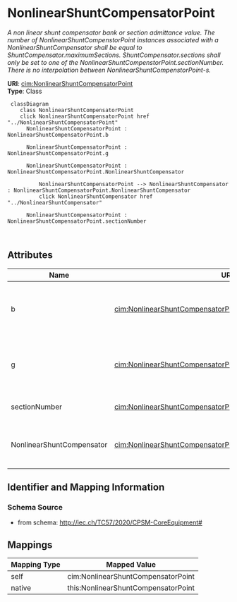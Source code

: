 # NonlinearShuntCompensatorPoint


_A non linear shunt compensator bank or section admittance value. The number of NonlinearShuntCompenstorPoint instances associated with a NonlinearShuntCompensator shall be equal to ShuntCompensator.maximumSections. ShuntCompensator.sections shall only be set to one of the NonlinearShuntCompenstorPoint.sectionNumber. There is no interpolation between NonlinearShuntCompenstorPoint-s._





**URI**: [cim:NonlinearShuntCompensatorPoint](http://iec.ch/TC57/CIM100#NonlinearShuntCompensatorPoint)<br />
**Type**: Class




```mermaid
 classDiagram
    class NonlinearShuntCompensatorPoint
    click NonlinearShuntCompensatorPoint href "../NonlinearShuntCompensatorPoint"
      NonlinearShuntCompensatorPoint : NonlinearShuntCompensatorPoint.b
        
      NonlinearShuntCompensatorPoint : NonlinearShuntCompensatorPoint.g
        
      NonlinearShuntCompensatorPoint : NonlinearShuntCompensatorPoint.NonlinearShuntCompensator
        
          NonlinearShuntCompensatorPoint --> NonlinearShuntCompensator : NonlinearShuntCompensatorPoint.NonlinearShuntCompensator
          click NonlinearShuntCompensator href "../NonlinearShuntCompensator"
        
      NonlinearShuntCompensatorPoint : NonlinearShuntCompensatorPoint.sectionNumber
        
      
```




<!-- no inheritance hierarchy -->


## Attributes


| Name | URI | Cardinality and Range | Description | Inheritance |
| ---  | --- | --- | --- | --- |
| b | [cim:NonlinearShuntCompensatorPoint.b](http://iec.ch/TC57/CIM100#NonlinearShuntCompensatorPoint.b) | 1 <br />  [Susceptance](Susceptance.md)  | Positive sequence shunt (charging) susceptance per section | direct |
| g | [cim:NonlinearShuntCompensatorPoint.g](http://iec.ch/TC57/CIM100#NonlinearShuntCompensatorPoint.g) | 1 <br />  [Conductance](Conductance.md)  | Positive sequence shunt (charging) conductance per section | direct |
| sectionNumber | [cim:NonlinearShuntCompensatorPoint.sectionNumber](http://iec.ch/TC57/CIM100#NonlinearShuntCompensatorPoint.sectionNumber) | 1 <br />  integer  | The number of the section | direct |
| NonlinearShuntCompensator | [cim:NonlinearShuntCompensatorPoint.NonlinearShuntCompensator](http://iec.ch/TC57/CIM100#NonlinearShuntCompensatorPoint.NonlinearShuntCompensator) | 1 <br />  [NonlinearShuntCompensator](NonlinearShuntCompensator.md)  | Non-linear shunt compensator owning this point | direct |









## Identifier and Mapping Information







### Schema Source


* from schema: http://iec.ch/TC57/2020/CPSM-CoreEquipment#





## Mappings

| Mapping Type | Mapped Value |
| ---  | ---  |
| self | cim:NonlinearShuntCompensatorPoint |
| native | this:NonlinearShuntCompensatorPoint |





